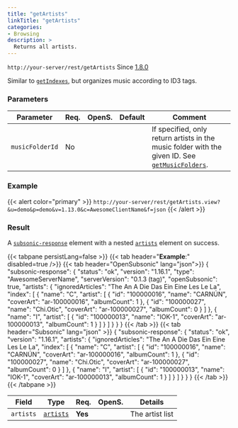```yaml
---
title: "getArtists"
linkTitle: "getArtists"
categories:
- Browsing
description: >
  Returns all artists.
---
```


`http://your-server/rest/getArtists` Since [1.8.0](../../subsonic-versions)

Similar to [`getIndexes`](../getindexes), but organizes music according to ID3 tags.

### Parameters

| Parameter | Req. | OpenS. | Default | Comment |
| --- | --- | --- | --- | --- |
| `musicFolderId` | No  |  |  | If specified, only return artists in the music folder with the given ID. See [`getMusicFolders`](../getmusicfolders). |

### Example

{{< alert color="primary" >}} `http://your-server/rest/getArtists.view?&u=demo&p=demo&v=1.13.0&c=AwesomeClientName&f=json` {{< /alert >}}

### Result

A [`subsonic-response`](../../responses/subsonic-response) element with a nested [`artists`](../../responses/artists) element on success.

{{< tabpane persistLang=false >}}
{{< tab header="**Example**:" disabled=true />}}
{{< tab header="OpenSubsonic" lang="json">}}
{
  "subsonic-response": {
    "status": "ok",
    "version": "1.16.1",
    "type": "AwesomeServerName",
    "serverVersion": "0.1.3 (tag)",
    "openSubsonic": true,
    "artists": {
      "ignoredArticles": "The An A Die Das Ein Eine Les Le La",
      "index": [
        {
          "name": "C",
          "artist": [
            {
              "id": "100000016",
              "name": "CARNÚN",
              "coverArt": "ar-100000016",
              "albumCount": 1
            },
            {
              "id": "100000027",
              "name": "Chi.Otic",
              "coverArt": "ar-100000027",
              "albumCount": 0
            }
          ]
        },
        {
          "name": "I",
          "artist": [
            {
              "id": "100000013",
              "name": "IOK-1",
              "coverArt": "ar-100000013",
              "albumCount": 1
            }
          ]
        }
      ]
    }
  }
}
{{< /tab >}}
{{< tab header="Subsonic" lang="json" >}}
{
  "subsonic-response": {
    "status": "ok",
    "version": "1.16.1",
    "artists": {
      "ignoredArticles": "The An A Die Das Ein Eine Les Le La",
      "index": [
        {
          "name": "C",
          "artist": [
            {
              "id": "100000016",
              "name": "CARNÚN",
              "coverArt": "ar-100000016",
              "albumCount": 1
            },
            {
              "id": "100000027",
              "name": "Chi.Otic",
              "coverArt": "ar-100000027",
              "albumCount": 0
            }
          ]
        },
        {
          "name": "I",
          "artist": [
            {
              "id": "100000013",
              "name": "IOK-1",
              "coverArt": "ar-100000013",
              "albumCount": 1
            }
          ]
        }
      ]
    }
  }
}
{{< /tab >}}
{{< /tabpane >}}

| Field |  Type | Req. | OpenS. | Details |
| --- | --- | --- | --- | --- |
| `artists` | [`artists`](../../responses/artistsid3) | **Yes** |   | The artist list |

